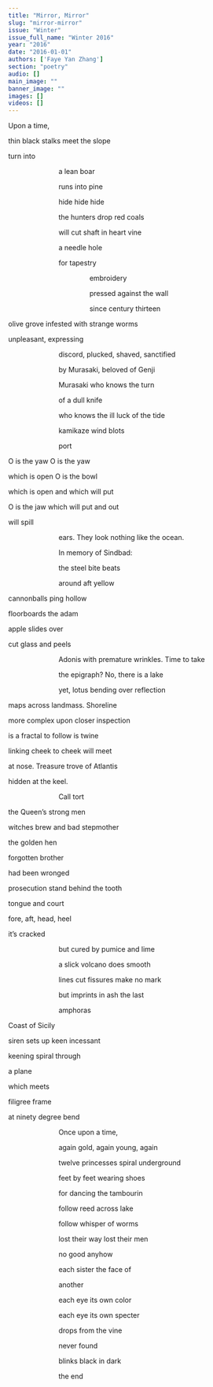 ```yaml
---
title: "Mirror, Mirror"
slug: "mirror-mirror"
issue: "Winter"
issue_full_name: "Winter 2016"
year: "2016"
date: "2016-01-01"
authors: ['Faye Yan Zhang']
section: "poetry"
audio: []
main_image: ""
banner_image: ""
images: []
videos: []
---
```

Upon a time,

 thin black stalks meet the slope

 turn into

                            a lean boar 

                           runs into pine

                            hide hide hide

                            the hunters drop red coals

                            will cut shaft in heart vine

                            a needle hole

                            for tapestry            

                                            embroidery

                                            pressed against the wall

                                            since century thirteen

 olive grove infested with strange worms

 unpleasant, expressing

                            discord, plucked, shaved, sanctified

                            by Murasaki, beloved of Genji

                            Murasaki who knows the turn

                            of a dull knife

                            who knows the ill luck of the tide

                            kamikaze wind blots

                            port

 O is the yaw O is the yaw

 which is open O is the bowl

 which is open and which will put

 O is the jaw which will put and out

 will spill

                            ears. They look nothing like the ocean.

                            In memory of Sindbad:

                            the steel bite beats

                            around aft yellow

 cannonballs ping hollow

 floorboards the adam

 apple slides over

 cut glass and peels

                            Adonis with premature wrinkles. Time to take

                            the epigraph? No, there is a lake

                            yet, lotus bending over reflection

 maps across landmass. Shoreline 

 more complex upon closer inspection

 is a fractal to follow is twine

 linking cheek to cheek will meet

 at nose. Treasure trove of Atlantis

 hidden at the keel.

                            Call tort

 the Queen’s strong men

 witches brew and bad stepmother

 the golden hen

 forgotten brother

 had been wronged

 prosecution stand behind the tooth

 tongue and court

 fore, aft, head, heel

 it’s cracked

                            but cured by pumice and lime

                            a slick volcano does smooth

                            lines cut fissures make no mark

                            but imprints in ash the last

                            amphoras 

 Coast of Sicily 

 siren sets up keen incessant

 keening spiral through

 a plane

 which meets 

 filigree frame

 at ninety degree bend

                            Once upon a time,

                            again gold, again young, again

                            twelve princesses spiral underground

                            feet by feet wearing shoes

                            for dancing the tambourin

                            follow reed across lake

                            follow whisper of worms

                            lost their way lost their men

                            no good anyhow

                            each sister the face of

                            another

                            each eye its own color

                            each eye its own specter 

                            drops from the vine

                            never found

                            blinks black in dark

                            the end

  

